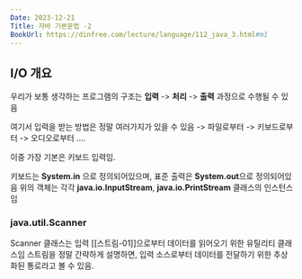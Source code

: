 ```yaml
---
Date: 2023-12-21
Title: 자바 기본문법 -2
BookUrl: https://dinfree.com/lecture/language/112_java_3.html#m1
---
```

## I/O 개요
우리가 보통 생각하는 프로그램의 구조는 **입력** -> **처리** -> **출력** 과정으로 수행될 수 있음

여기서 입력을 받는 방법은 정말 여러가지가 있을 수 있음
-> 파일로부터
-> 키보드로부터
-> 오디오로부터 ....

이중 가장 기본은 키보드 입력임.

키보드는 **System.in** 으로 정의되어있으며, 표준 출력은 **System.out**으로 정의되어있음
위의 객체는 각각 **java.io.InputStream**, **java.io.PrintStream** 클래스의 인스턴스임

### java.util.Scanner
Scanner 클래스는 입력 [[스트림-01]]으로부터 데이터를 읽어오기 위한 유틸리티 클래스임
스트림을 정말 간략하게 설명하면, 입력 소스로부터 데이터를 전달하기 위한 추상화된 통로라고 볼 수 있음.

